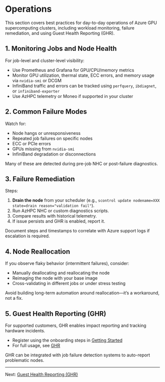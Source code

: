 # Operations

This section covers best practices for day-to-day operations of Azure GPU supercomputing clusters, including workload monitoring, failure remediation, and using Guest Health Reporting (GHR).

## 1. Monitoring Jobs and Node Health

For job-level and cluster-level visibility:

- Use Prometheus and Grafana for GPU/CPU/memory metrics
- Monitor GPU utilization, thermal state, ECC errors, and memory usage via `nvidia-smi` or DCGM
- InfiniBand traffic and errors can be tracked using `perfquery`, `ibdiagnet`, or `infiniband-exporter`
- Use AzHPC telemetry or Moneo if supported in your cluster

## 2. Common Failure Modes

Watch for:

- Node hangs or unresponsiveness
- Repeated job failures on specific nodes
- ECC or PCIe errors
- GPUs missing from `nvidia-smi`
- InfiniBand degradation or disconnections

Many of these are detected during pre-job NHC or post-failure diagnostics.

## 3. Failure Remediation

Steps:

1. **Drain the node** from your scheduler (e.g., `scontrol update nodename=XXX state=drain reason="validation fail"`).
2. Run AzHPC NHC or custom diagnostics scripts.
3. Compare results with historical telemetry.
4. If issue persists and GHR is enabled, report it.

Document steps and timestamps to correlate with Azure support logs if escalation is required.

## 4. Node Reallocation

If you observe flaky behavior (intermittent failures), consider:

- Manually deallocating and reallocating the node
- Reimaging the node with your base image
- Cross-validating in different jobs or under stress testing

Avoid building long-term automation around reallocation—it’s a workaround, not a fix.

## 5. Guest Health Reporting (GHR)

For supported customers, GHR enables impact reporting and tracking hardware incidents.

- Register using the onboarding steps in [Getting Started](getting-started.md)
- For full usage, see [GHR](ghr.md)

GHR can be integrated with job failure detection systems to auto-report problematic nodes.

---

Next: [Guest Health Reporting (GHR)](ghr.md)

